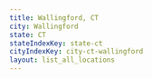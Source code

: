 ```yaml
---
title: Wallingford, CT
city: Wallingford
state: CT
stateIndexKey: state-ct
cityIndexKey: city-ct-wallingford
layout: list_all_locations
---
```

